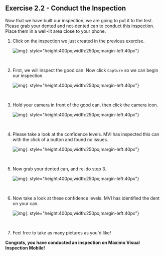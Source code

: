 <h2>Exercise 2.2 - Conduct the Inspection</h2>

Now that we have built our inspection, we are going to put it to the test. Please grab your dented and not-dented can to conduct this inspection. Place them in a well-lit area close to your phone. 

1. Click on the inspection we just created in the previous exercise.

    ![img](img/img-exerciseTwo/img-exercise2-2/inspection.png){: style="height:400px;width:250px;margin-left:40px"}

    <br>

2. First, we will inspect the good can. Now click `Capture` so we can begin our inspection.

    ![img](img/img-exerciseTwo/img-exercise2-2/capture.png){: style="height:400px;width:250px;margin-left:40px"}

    <br>

3. Hold your camera in front of the good can, then click the camera icon. 

    ![img](img/img-exerciseTwo/img-exercise2-2/notDentedPic.png){: style="height:400px;width:250px;margin-left:40px"}

    <br>

4. Please take a look at the confidence levels. MVI has inspected this can with the click of a button and found no issues.

    ![img](img/img-exerciseTwo/img-exercise2-2/goodCan.png){: style="height:400px;width:250px;margin-left:40px"}

    <br>

5. Now grab your dented can, and re-do step 3. 

    ![img](img/img-exerciseTwo/img-exercise2-2/dentedPic.png){: style="height:400px;width:250px;margin-left:40px"}

    <br>

6. Now take a look at these confidence levels. MVI has identified the dent on your can. 

    ![img](img/img-exerciseTwo/img-exercise2-2/defectCan.png){: style="height:400px;width:250px;margin-left:40px"}

    <br>
    
7. Feel free to take as many pictures as you'd like!

<b>Congrats, you have conducted an inspection on Maximo Visual Inspection Mobile!</b>


